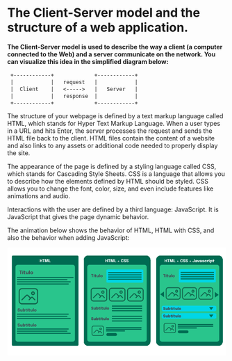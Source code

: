 # The Client-Server model and the structure of a web application.

**The Client-Server model is used to describe the way a client (a computer connected to the Web) and a server communicate on the network. You can visualize this idea in the simplified diagram below:**

     +------------+             +------------+
     |            |   request   |            |
     |  Client    |   <----->   |   Server   |
     |            |   response  |            |
     +------------+             +------------+
The structure of your webpage is defined by a text markup language called HTML, which stands for Hyper Text Markup Language. When a user types in a URL and hits Enter, the server processes the request and sends the HTML file back to the client. HTML files contain the content of a website and also links to any assets or additional code needed to properly display the site.

The appearance of the page is defined by a styling language called CSS, which stands for Cascading Style Sheets. CSS is a language that allows you to describe how the elements defined by HTML should be styled. CSS allows you to change the font, color, size, and even include features like animations and audio.

Interactions with the user are defined by a third language: JavaScript. It is JavaScript that gives the page dynamic behavior.

The animation below shows the behavior of HTML, HTML with CSS, and also the behavior when adding JavaScript:


![Alt Text](example.gif)